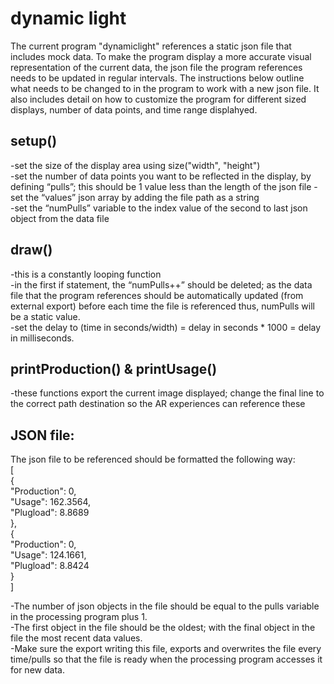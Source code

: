 # dynamic light
 
The current program "dynamiclight" references a static json file that includes mock data. To make the program display a more accurate visual representation of the current data, the json file the program references needs to be updated in regular intervals. The instructions below outline what needs to be changed to in the program to work with a new json file. It also includes detail on how to customize the program for different sized displays, number of data points, and time range displahyed.

## setup()

-set the size of the display area using size("width", "height") <br/>
-set the number of data points you want to be reflected in the display, by defining “pulls”; this should be 1 value less than the length of the json file
-set the “values” json array by adding the file path as a string <br/>
-set the “numPulls” variable to the index value of the second to last json object from the data file

## draw()

-this is a constantly looping function <br/>
-in the first if statement, the “numPulls++” should be deleted; as the data file that the program references should be automatically updated (from external export) before each time the file is referenced thus, numPulls will be a static value. <br/>
-set the delay to (time in seconds/width) = delay in seconds * 1000 = delay in milliseconds. 

## printProduction() & printUsage()

-these functions export the current image displayed; change the final line to the correct path destination so the AR experiences can reference these

## JSON file:

The json file to be referenced should be formatted the following way: <br/>
[ <br/>
  { <br/>
    "Production": 0, <br/>
    "Usage": 162.3564, <br/>
    "Plugload": 8.8689<br/>
  }, <br/>
  { <br/>
    "Production": 0,<br/>
    "Usage": 124.1661,<br/>
    "Plugload": 8.8424<br/>
  }<br/>
]<br/>

-The number of json objects in the file should be equal to the pulls variable in the processing program plus 1. <br/>
-The first object in the file should be the oldest; with the final object in the file the most recent data values. <br/>
-Make sure the export writing this file, exports and overwrites the file every time/pulls so that the file is ready when the processing program accesses it for new data.